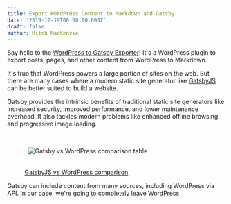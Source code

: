 ```yaml
---
title: Export WordPress Content to Markdown and Gatsby
date: '2019-12-19T00:00:00.000Z'
draft: false
author: Mitch MacKenzie
---
```

Say hello to the [WordPress to Gatsby Exporter](https://github.com/tinacms/wp-gatsby-exporter)! It's a WordPress plugin to export posts, pages, and other content from WordPress to Markdown.

It's true that WordPress powers a large portion of sites on the web. But there are many cases where a modern static site generator like [GatsbyJS](https://www.gatsbyjs.org/) can be better suited to build a website.

Gatsby provides the intrinsic benefits of traditional static site generators like increased security, improved performance, and lower maintenance overhead. It also tackles modern problems like enhanced offline browsing and progressive image loading.

<figure><img alt="Gatsby vs WordPress comparison table" style="margin: auto; padding: 2rem .5rem; border: none;" src="/img/blog/gatsby-vs-wordpress.png" /><figcaption><a href="https://www.gatsbyjs.org/features/cms/gatsby-vs-drupal/">GatsbyJS vs WordPress comparison</a></figcaption></figure>

Gatsby can include content from many sources, including WordPress via API. In our case, we're going to completely leave WordPress
